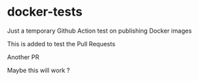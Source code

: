 # docker-tests
Just a temporary Github Action test on publishing Docker images

This is added to test the Pull Requests

Another PR

Maybe this will work ?
